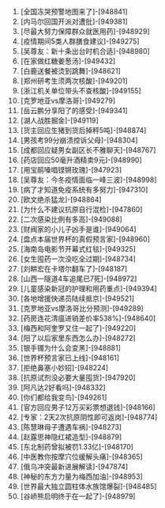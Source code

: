 
1. [全国冻哭预警地图来了]-[948841]
1. [内马尔回国开派对遭批]-[949381]
1. [尽最大努力保障群众就医用药]-[948929]
1. [疫情期间5类人群膳食建议]-[949275]
1. [吴尊友：新十条出台时机合适]-[948980]
1. [在家做红糖姜葱汤]-[949432]
1. [白鹿送餐被烫到跳舞]-[948621]
1. [郑州研考生须两次核酸]-[949201]
1. [浙江机关单位带头不查核酸]-[949155]
1. [克罗地亚vs摩洛哥]-[949279]
1. [岳云鹏分享阳了的感受]-[949341]
1. [湖人战胜掘金]-[949119]
1. [货主回应生猪到货后掉秤5吨]-[948874]
1. [男孩考99分崩溃控诉父母]-[948304]
1. [成都回应疑男女副区长不雅聊天]-[948767]
1. [药店回应50毫升酒精卖9元]-[948990]
1. [用宝鹃嗓唱铿锵玫瑰]-[947923]
1. [吴尊友：今冬疫情面临一峰三波]-[948998]
1. [病了才知道免疫系统有多努力]-[947310]
1. [欧文绝杀猛龙]-[948864]
1. [为什么不建议抗原自行混检]-[947860]
1. [二次感染比例有多高]-[949088]
1. [财阀家的小儿子凶手是谁]-[949064]
1. [盘点本届世界杯的真假预言家]-[948960]
1. [海南岛电影节开幕式红毯]-[949325]
1. [女生囤药一次没吃全过期]-[948734]
1. [刘畊宏在卡塔尔翻车了]-[948187]
1. [山西一隧道4车追尾已7死]-[948972]
1. [儿童感染新冠的护理和用药重点]-[949394]
1. [各地增援快递员陆续抵京]-[949521]
1. [克罗地亚vs摩洛哥比分预测]-[949289]
1. [药房连花清瘟进销差价率538%]-[948640]
1. [梅西和阿奎罗又住一起了]-[949220]
1. [阳了以后家里东西怎么办]-[948272]
1. [银手镯为什么会变黑]-[948881]
1. [世界杯预言家已上线]-[948161]
1. [拒绝鼻塞小妙招]-[948224]
1. [抗原试剂没必要大量囤货]-[947920]
1. [阿凡达2好看吗]-[948332]
1. [你们都给我变鸟]-[949261]
1. [官方回应男子12万买彩票想退钱]-[948166]
1. [专家：2天2次抗原阴性即可返岗]-[948774]
1. [陈慧琳母子遭遇车祸]-[948273]
1. [赵露思神隐红裙造型]-[948879]
1. [东北制药曾拟被罚1.33亿]-[948170]
1. [中医教你按摩穴位缓解头痛]-[948365]
1. [俄乌冲突最新进展解读]-[947874]
1. [神秘的东方力量为梅西加油]-[948953]
1. [世界最大独立圆柱体水族馆爆裂]-[948485]
1. [谷峤熊启明终于在一起了]-[948979]